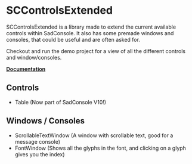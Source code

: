 # SCControlsExtended
SCControlsExtended is a library made to extend the current available controls within SadConsole.
It also has some premade windows and consoles, that could be useful and are often asked for.

Checkout and run the demo project for a view of all the different controls and window/consoles.

**[Documentation](https://github.com/Ven0maus/SCControlsExtended/wiki)**

## Controls

- Table (Now part of SadConsole V10!)

## Windows / Consoles

- ScrollableTextWindow (A window with scrollable text, good for a message console)
- FontWindow (Shows all the glyphs in the font, and clicking on a glyph gives you the index)
